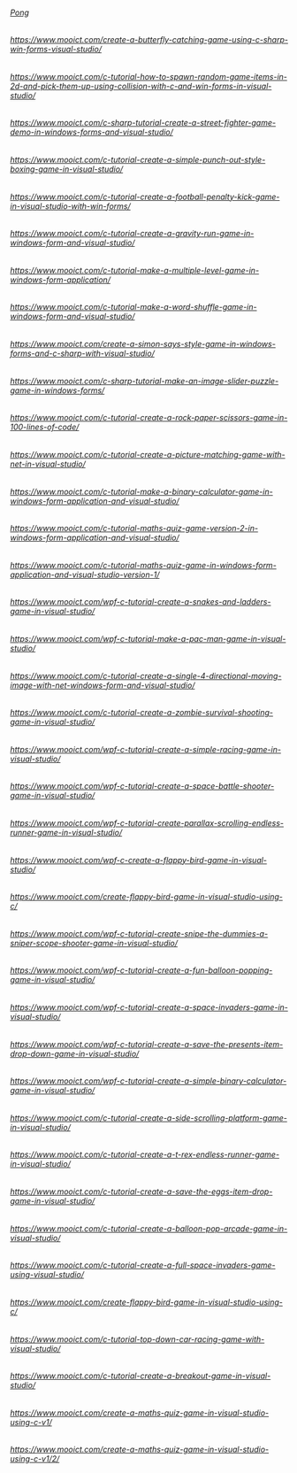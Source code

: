 ###### [Pong ](https://www.mooict.com/c-tutorials-create-a-simple-pong-game-in-windows-forms-and-visual-studio/)
###### https://www.mooict.com/create-a-butterfly-catching-game-using-c-sharp-win-forms-visual-studio/
###### https://www.mooict.com/c-tutorial-how-to-spawn-random-game-items-in-2d-and-pick-them-up-using-collision-with-c-and-win-forms-in-visual-studio/
###### https://www.mooict.com/c-sharp-tutorial-create-a-street-fighter-game-demo-in-windows-forms-and-visual-studio/
###### https://www.mooict.com/c-tutorial-create-a-simple-punch-out-style-boxing-game-in-visual-studio/
###### https://www.mooict.com/c-tutorial-create-a-football-penalty-kick-game-in-visual-studio-with-win-forms/
###### https://www.mooict.com/c-tutorial-create-a-gravity-run-game-in-windows-form-and-visual-studio/
###### https://www.mooict.com/c-tutorial-make-a-multiple-level-game-in-windows-form-application/
###### https://www.mooict.com/c-tutorial-make-a-word-shuffle-game-in-windows-form-and-visual-studio/
###### https://www.mooict.com/create-a-simon-says-style-game-in-windows-forms-and-c-sharp-with-visual-studio/
###### https://www.mooict.com/c-sharp-tutorial-make-an-image-slider-puzzle-game-in-windows-forms/
###### https://www.mooict.com/c-tutorial-create-a-rock-paper-scissors-game-in-100-lines-of-code/
###### https://www.mooict.com/c-tutorial-create-a-picture-matching-game-with-net-in-visual-studio/
###### https://www.mooict.com/c-tutorial-make-a-binary-calculator-game-in-windows-form-application-and-visual-studio/
###### https://www.mooict.com/c-tutorial-maths-quiz-game-version-2-in-windows-form-application-and-visual-studio/
###### https://www.mooict.com/c-tutorial-maths-quiz-game-in-windows-form-application-and-visual-studio-version-1/
###### https://www.mooict.com/wpf-c-tutorial-create-a-snakes-and-ladders-game-in-visual-studio/
###### https://www.mooict.com/wpf-c-tutorial-make-a-pac-man-game-in-visual-studio/
###### https://www.mooict.com/c-tutorial-create-a-single-4-directional-moving-image-with-net-windows-form-and-visual-studio/
###### https://www.mooict.com/c-tutorial-create-a-zombie-survival-shooting-game-in-visual-studio/
###### https://www.mooict.com/wpf-c-tutorial-create-a-simple-racing-game-in-visual-studio/
###### https://www.mooict.com/wpf-c-tutorial-create-a-space-battle-shooter-game-in-visual-studio/
###### https://www.mooict.com/wpf-c-tutorial-create-parallax-scrolling-endless-runner-game-in-visual-studio/
###### https://www.mooict.com/wpf-c-create-a-flappy-bird-game-in-visual-studio/
###### https://www.mooict.com/create-flappy-bird-game-in-visual-studio-using-c/
###### https://www.mooict.com/wpf-c-tutorial-create-snipe-the-dummies-a-sniper-scope-shooter-game-in-visual-studio/
###### https://www.mooict.com/wpf-c-tutorial-create-a-fun-balloon-popping-game-in-visual-studio/
###### https://www.mooict.com/wpf-c-tutorial-create-a-space-invaders-game-in-visual-studio/
###### https://www.mooict.com/wpf-c-tutorial-create-a-save-the-presents-item-drop-down-game-in-visual-studio/
###### https://www.mooict.com/wpf-c-tutorial-create-a-simple-binary-calculator-game-in-visual-studio/
###### https://www.mooict.com/c-tutorial-create-a-side-scrolling-platform-game-in-visual-studio/
###### https://www.mooict.com/c-tutorial-create-a-t-rex-endless-runner-game-in-visual-studio/
###### https://www.mooict.com/c-tutorial-create-a-save-the-eggs-item-drop-game-in-visual-studio/
###### https://www.mooict.com/c-tutorial-create-a-balloon-pop-arcade-game-in-visual-studio/
###### https://www.mooict.com/c-tutorial-create-a-full-space-invaders-game-using-visual-studio/
###### https://www.mooict.com/create-flappy-bird-game-in-visual-studio-using-c/
###### https://www.mooict.com/c-tutorial-top-down-car-racing-game-with-visual-studio/
###### https://www.mooict.com/c-tutorial-create-a-breakout-game-in-visual-studio/
###### https://www.mooict.com/create-a-maths-quiz-game-in-visual-studio-using-c-v1/
###### https://www.mooict.com/create-a-maths-quiz-game-in-visual-studio-using-c-v1/2/
